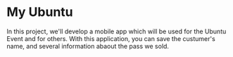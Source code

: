 # My Ubuntu
In this project, we'll develop a mobile app which will be used for the Ubuntu Event and for others. With this application, you can save the custumer's name, and several information abaout the pass we sold.
